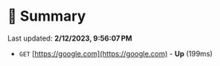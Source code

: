 # 📖 Summary
Last updated: **2/12/2023, 9:56:07 PM**

- `GET` [https://google.com](https://google.com) - **Up** (199ms)

